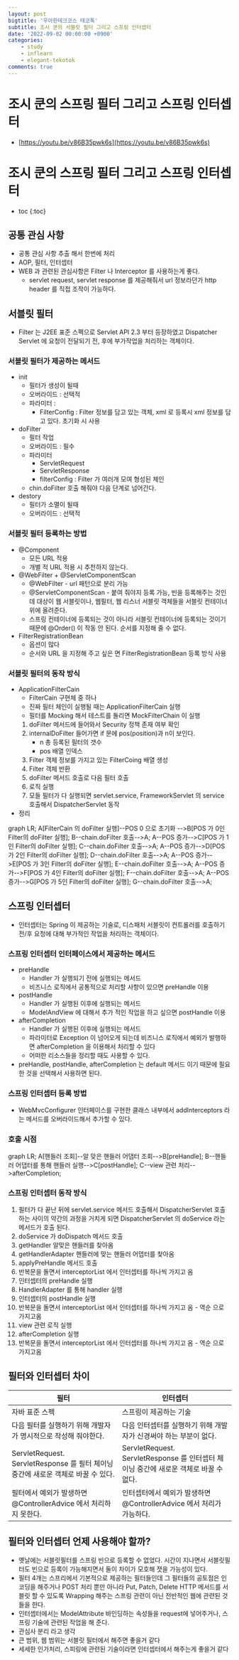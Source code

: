 ```yaml
---
layout: post
bigtitle: '우아한테크코스 테코톡'
subtitle: 조시 쿤의 서블릿 필터 그리고 스프링 인터셉터
date: '2022-09-02 00:00:00 +0900'
categories:
    - study
    - inflearn
    - elegant-tekotok
comments: true
---
```


# 조시 쿤의 스프링 필터 그리고 스프링 인터셉터
+ [https://youtu.be/v86B35pwk6s](https://youtu.be/v86B35pwk6s)

# 조시 쿤의 스프링 필터 그리고 스프링 인터셉터
* toc
{:toc}

## 공통 관심 사항
+ 공통 관심 사항 추출 해서 한번에 처리
+ AOP, 필터, 인터셉터
+ WEB 과 관련된 관심사항은 Filter 나 Interceptor 를 사용하는게 좋다.
  + servlet request, servlet response 를 제공해줘서 url 정보라던가 http header 를 직접 조작이 가능하다.

## 서블릿 필터
+ Filter 는 J2EE 표준 스펙으로 Servlet API 2.3 부터 등장하였고 Dispatcher Servlet 에 요청이 전달되기 전, 후에 부가작업을 처리하는 객체이다.

### 서블릿 필터가 제공하는 메서드
+ init 
  + 필터가 생성이 될때 
  + 오버라이드 : 선택적
  + 파라미터 : 
    + FilterConfig : Filter 정보를 담고 있는 객체, xml 로 등록시 xml 정보를 담고 있다. 초기화 시 사용
+ doFilter
  + 필터 작업 
  + 오버라이드 : 필수
  + 파라미터 
    + ServletRequest
    + ServletResponse
    + filterConfig : Filter 가 여러개 모여 형성된 체인
  + chin.doFilter 호출 해줘야 다음 단계로 넘어간다.
+ destory
  + 필터가 소멸이 될때 
  + 오버라이드 : 선택적

### 서블릿 필터 등록하는 방법 
+ @Component
  + 모든 URL 적용 
  + 개별 적 URL 적용 시 추천하지 않는다.
+ @WebFilter + @ServletComponentScan
  + @WebFilter - url 패턴으로 분리 가능
  + @ServletComponentScan - 붙여 줘야지 등록 가능, 빈을 등록해주는 것인데 대상이 웹 서블릿이나, 웹필터, 웹 리스너 서블릿 객체들을 서블릿 컨테이너 위에 올려준다.
  + 스프링 컨테이너에 등록되는 것이 아니라 서블릿 컨테이너에 등록되는 것이기 때문에 @Order() 이 작동 안 된다. 순서를 지정해 줄 수 없다.
+ FilterRegistrationBean
  + 옵션이 많다
  + 순서와 URL 을 지정해 주고 싶은 면 FilterRegistrationBean 등록 방식 사용

### 서블릿 필터의 동작 방식
+ ApplicationFilterCain
  + FilterCain 구현체 중 하나
  + 진짜 필터 체인이 실행될 때는 ApplicationFilterCain 실행
  + 필터를 Mocking 해서 테스트를 돌리면 MockFilterChain 이 실행
  1. doFilter 메서드에 들어와서 Security 정책 존재 여부 확인
  2. internalDoFilter 들어가면 if 문에 pos(position)과 n이 보인다.
     + n 총 등록된 필터의 갯수
     + pos 배열 인덱스
  3. Filter 객체 정보를 가지고 있는 FilterCoing 배열 생성
  4. Filter 객체 반환
  5. doFilter 메서드 호출로 다음 필터 호출
  6. 로직 실행 
  7. 모들 필터가 다 실행되면 servlet.service, FrameworkServlet 의 service 호출해서 DispatcherServlet 동작
+ 정리

<div class="language-mermaid">
graph LR;
    A[FilterCain 의 doFilter 실행]--POS 0 으로 초기화 -->B[POS 가 0인 Filter의 doFilter 실행];
    B--chain.doFilter 호출-->A;
    A--POS 증가-->C[POS 가 1인 Filter의 doFilter 실행];
    C--chain.doFilter 호출-->A;
    A--POS 증가-->D[POS 가 2인 Filter의 doFilter 실행];
    D--chain.doFilter 호출-->A;
    A--POS 증가-->E[POS 가 3인 Filter의 doFilter 실행];
    E--chain.doFilter 호출-->A;
    A--POS 증가-->F[POS 가 4인 Filter의 doFilter 실행];
    F--chain.doFilter 호출-->A;
    A--POS 증가-->G[POS 가 5인 Filter의 doFilter 실행];
    G--chain.doFilter 호출-->A;
</div>

## 스프링 인터셉터
+ 인터셉터는 Spring 이 제공하는 기술로, 디스패처 서블릿이 컨트롤러를 호출하기 전/후 요청에 대해 부가적인 작업을 처리하는 객체이다.

### 스프링 인터셉터 인터페이스에서 제공하는 메서드
+ preHandle
  + Handler 가 실행되기 전에 실행되는 메서드
  + 비즈니스 로직에서 공통적으로 처리할 사항이 있으면 preHandle 이용
+ postHandle
  + Handler 가 실행된 이후에 실행되는 메서드
  + ModelAndView 에 대해서 추가 적인 작업을 하고 싶으면 postHandle 이용 
+ afterCompletion
  + Handler 가 실행된 이후에 실행되는 메서드
  + 파라미터로 Exception 이 넘어오게 되는데 비즈니스 로직에서 예외가 발행하면 afterCompletion 을 이용해서 처리할 수 있다
  + 어떠한 리소스들을 정리할 때도 사용할 수 있다.
+ preHandle, postHandle, afterCompletion 는 default 메서드 이기 때문에 필요한 것을 선택해서 사용하면 된다.

### 스프링 인터셉터 등록 방법
+ WebMvcConfigurer 인터페이스를 구현한 클래스 내부에서 addInterceptors 라는 메서드를 오버라이드해서 추가할 수 있다.

### 호출 시점

<div class="language-mermaid">
graph LR;
    A[핸들러 조회]--알 맞은 핸들러 어댑터 조회-->B[preHandle];
    B--핸들러 어댑터를 통해 핸들러 실행-->C[postHandle];
    C--view 관련 처리-->afterCompletion;
</div>

### 스프링 인터셉터 동작 방식
1. 필터가 다 끝난 뒤에 servlet.service 메서드 호출해서 DispatcherServlet 호출 하는 사이의 약간의 과정을 거치게 되면 DispatcherServlet 의 doService 라는 메서드가 호출 된다.
2. doService 가 doDispatch 메서드 호출
3. getHandler 알맞은 핸들러를 찾아옴 
4. getHandlerAdapter 핸들러에 맞는 핸들러 어뎁터를 찾아옴
5. applyPreHandle 메서드 호출
6. 반복문을 돌면서 interceptorList 에서 인터셉터를 하나씩 가지고 옴
7. 인터셉터의 preHandle 실행 
8. HandlerAdapter 를 통해 handler 실행
9. 인터셉터의 postHandle 실행 
10. 반복문을 돌면서 interceptorList 에서 인터셉터를 하나씩 가지고 옴  - 역순 으로 가지고옴
11. view 관련 로직 실행
12. afterCompletion 실행
13. 반복문을 돌면서 interceptorList 에서 인터셉터를 하나씩 가지고 옴  - 역순 으로 가지고옴

## 필터와 인터셉터 차이

| 필터                                                             | 인터셉터                                                             |
|----------------------------------------------------------------|------------------------------------------------------------------|
| 자바 표준 스펙                                                       | 스프링이 제공하는 기술                                                     |
| 다음 필터를 실행하기 위해 개발자가 명시적으로 작성해 줘야한다.                            | 다음 인터셉터를 실행하기 위해 개발자가 신경써야 하는 부분이 없다.                            |
| ServletRequest. ServletResponse 를 필터 체이닝 중간에 새로운 객체로 바꿀 수 있다.  | ServletRequest. ServletResponse 를 인터셉터 체이닝 중간에 새로운 객체로 바꿀 수 없다.  |
| 필터에서 예외가 발생하면 @ControllerAdvice 에서 처리하지 못한다.                   | 인터셉터에서 예외가 발생하면 @ControllerAdvice 에서 처리가 가능하다.                   |

## 필터와 인터셉터 언제 사용해야 할까?
+ 옛날에는 서블릿필터를 스프링 빈으로 등록할 수 없었다. 시간이 지나면서 서블릿필터도 빈으로 등록이 가능해지면서 둘이 차이가 모호해 졋을 가능성이 있다.
+ 필터 4개는 스프리에서 기본적으로 제공하는 필터들인데 그 필터들의 공토점은 인코딩을 해주거나 POST 처리 뿐만 아니라 Put, Patch, Delete HTTP 메서드를 서블릿 할 수 있도록 
Wrapping 해주는 스프링 관련이 아닌 전반적인 웹에 관련된 것들을 한다.
+ 인터셉터에서는 ModelAttribute 바인딩하는 속성들을 request에 넣어주거나, 스프링 기술에 관련된 작업을 해 준다.
+ 관심사 분리 라고 생각 
+ 큰 범위, 웹 범위는 서블릿 필터에서 해주면 좋을거 같다
+ 세세한 인가처리, 스피링에 관련된 기술이라면 인터셉터에서 해주는게 좋을거 같다





